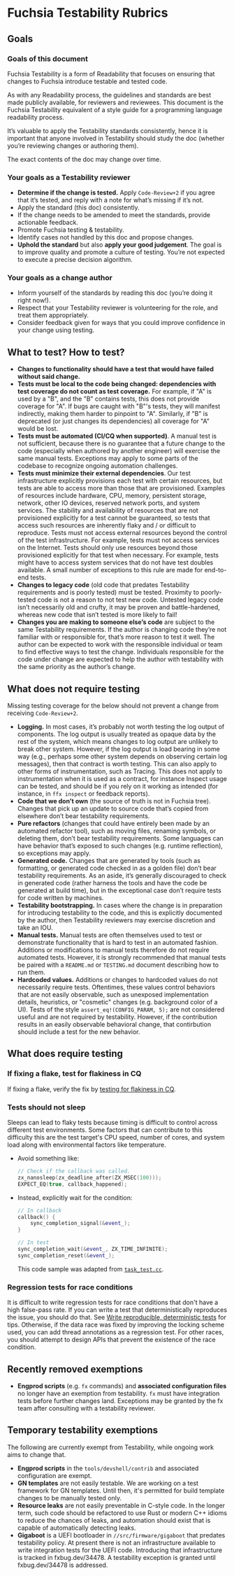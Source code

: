 # Fuchsia Testability Rubrics

## Goals

### Goals of this document

Fuchsia Testability is a form of Readability that focuses on ensuring that
changes to Fuchsia introduce testable and tested code.

As with any Readability process, the guidelines and standards are best made
publicly available, for reviewers and reviewees. This document is the Fuchsia
Testability equivalent of a style guide for a programming language readability
process.

It’s valuable to apply the Testability standards consistently, hence it is
important that anyone involved in Testability should study the doc (whether
you’re reviewing changes or authoring them).

The exact contents of the doc may change over time.

### Your goals as a Testability reviewer

*   **Determine if the change is tested.** Apply `Code-Review+2` if you
    agree that it’s tested, and reply with a note for what’s missing if it’s not.
*   Apply the standard (this doc) consistently.
*   If the change needs to be amended to meet the standards, provide actionable
    feedback.
*   Promote Fuchsia testing & testability.
*   Identify cases not handled by this doc and propose changes.
*   **Uphold the standard** but also **apply your good judgement**. The goal is
    to improve quality and promote a culture of testing. You’re not expected to
    execute a precise decision algorithm.

### Your goals as a change author

*   Inform yourself of the standards by reading this doc (you’re doing it right
    now!).
*   Respect that your Testability reviewer is volunteering for the role, and
    treat them appropriately.
*   Consider feedback given for ways that you could improve confidence in your
    change using testing.

## What to test? How to test?

*   **Changes to functionality should have a test that would have failed without
    said change.**
*   **Tests must be local to the code being changed: dependencies with test
    coverage do not count as test coverage.** For example, if "A" is used by a
    "B", and the "B" contains tests, this does not provide coverage for "A".
    If bugs are caught with "B"'s tests, they will manifest indirectly, making
    them harder to pinpoint to "A". Similarly, if "B" is deprecated (or just
    changes its dependencies) all coverage for "A" would be lost.
*   **Tests must be automated (CI/CQ when supported)**. A manual test is not
    sufficient, because there is no guarantee that a future change to the code
    (especially when authored by another engineer) will exercise the same manual
    tests. Exceptions may apply to some parts of the codebase to recognize
    ongoing automation challenges.
*   **Tests must minimize their external dependencies**. Our test infrastructure
    explicitly provisions each test with certain resources, but tests are able
    to access more than those that are provisioned. Examples of resources
    include hardware, CPU, memory, persistent storage, network, other IO
    devices, reserved network ports, and system services. The stability and
    availability of resources that are not provisioned explicitly for a test
    cannot be guaranteed, so tests that access such resources are inherently
    flaky and / or difficult to reproduce. Tests must not access external
    resources beyond the control of the test infrastructure. For example, tests
    must not access services on the Internet. Tests should only use resources
    beyond those provisioned explicitly for that test when necessary. For
    example, tests might have to access system services that do not have test
    doubles available. A small number of exceptions to this rule are made for
    end-to-end tests.
*   **Changes to legacy code** (old code that predates Testability requirements
    and is poorly tested) must be tested. Proximity to poorly-tested code is not
    a reason to not test new code. Untested legacy code isn’t necessarily old
    and crufty, it may be proven and battle-hardened, whereas new code that
    isn’t tested is more likely to fail!
*   **Changes you are making to someone else’s code** are subject to the same
    Testability requirements. If the author is changing code they’re not
    familiar with or responsible for, that’s more reason to test it well. The
    author can be expected to work with the responsible individual or team to
    find effective ways to test the change. Individuals responsible for the code
    under change are expected to help the author with testability with the same
    priority as the author’s change.

## What does not require testing

Missing testing coverage for the below should not prevent a change from
receiving `Code-Review+2`.

*   **Logging.** In most cases, it’s probably not worth testing the log output
    of components. The log output is usually treated as opaque data by the rest
    of the system, which means changes to log output are unlikely to break other
    system. However, if the log output is load bearing in some way (e.g.,
    perhaps some other system depends on observing certain log messages), then
    that contract is worth testing. This can also apply to other forms of
    instrumentation, such as Tracing. This does not apply to instrumentation
    when it is used as a contract, for instance Inspect usage can be tested, and
    should be if you rely on it working as intended (for instance, in `ffx
    inspect` or feedback reports).
*   **Code that we don’t own** (the source of truth is not in Fuchsia tree).
    Changes that pick up an update to source code that’s copied from elsewhere
    don’t bear testability requirements.
*   **Pure refactors** (changes that could have entirely been made by an
    automated refactor tool), such as moving files, renaming symbols, or
    deleting them, don’t bear testability requirements. Some languages can have
    behavior that’s exposed to such changes (e.g. runtime reflection), so
    exceptions may apply.
*   **Generated code.** Changes that are generated by tools (such as formatting,
    or generated code checked in as a golden file) don’t bear testability
    requirements. As an aside, it’s generally discouraged to check in generated
    code (rather harness the tools and have the code be generated at build
    time), but in the exceptional case don’t require tests for code written by
    machines.
*   **Testability bootstrapping.** In cases where the change is in preparation
    for introducing testability to the code, and this is explicitly documented
    by the author, then Testability reviewers may exercise discretion and take
    an IOU.
*   **Manual tests.** Manual tests are often themselves used to test or
    demonstrate functionality that is hard to test in an automated fashion.
    Additions or modifications to manual tests therefore do not require
    automated tests. However, it is strongly recommended that manual tests be
    paired with a `README.md` or `TESTING.md` document describing how to run them.
*   **Hardcoded values.** Additions or changes to hardcoded values do not
    necessarily require tests. Oftentimes, these values control behaviors that
    are not easily observable, such as unexposed implementation
    details, heuristics, or "cosmetic" changes (e.g. background color of a UI).
    Tests of the style `assert_eq!(CONFIG_PARAM, 5);` are not considered useful
    and are not required by testability. However, if the contribution results
    in an easily observable behavioral change, that contirbution should
    include a test for the new behavior.

## What does require testing

### If fixing a flake, test for flakiness in CQ

If fixing a flake, verify the fix by [testing for flakiness in CQ](development/testing/testing_for_flakiness_in_cq.md).

### Tests should not sleep

Sleeps can lead to flaky tests because timing is difficult to control across
different test environments.  Some factors that can contribute to this
difficulty this are the test target's CPU speed, number of cores, and system
load along with environmental factors like temperature.

*   Avoid something like:

    ```c++
    // Check if the callback was called.
    zx_nanosleep(zx_deadline_after(ZX_MSEC(100)));
    EXPECT_EQ(true, callback_happened);
    ```

*   Instead, explicitly wait for the condition:

    ```c++
    // In callback
    callback() {
        sync_completion_signal(&event_);
    }

    // In test
    sync_completion_wait(&event_, ZX_TIME_INFINITE);
    sync_completion_reset(&event_);
    ```

    This code sample was adapted from [`task_test.cc`](https://fuchsia-review.googlesource.com/c/fuchsia/+/326106/7/src/camera/drivers/hw_accel/ge2d/test/task_test.cc#48).

### Regression tests for race conditions

It is difficult to write regression tests for race conditions that don't have a high
false-pass rate. If you can write a test that deterministically reproduces the issue,
you should do that. See [Write reproducible, deterministic tests][determinism]
for tips. Otherwise, if the data race was fixed by improving the locking
scheme used, you can add thread annotations as a regression test. For other races,
you should attempt to design APIs that prevent the existence of the race condition.

## Recently removed exemptions

*   **Engprod scripts** (e.g. `fx` commands) and **associated configuration files**
    no longer have an exemption from testability. `fx` must have integration
    tests before further changes land. Exceptions may be granted by the fx team
    after consulting with a testability reviewer.

## Temporary testability exemptions

The following are currently exempt from Testability, while ongoing work aims to
change that.

*   **Engprod scripts** in the `tools/devshell/contrib` and associated
    configuration are exempt.
*   **GN templates** are not easily testable. We are working on a test framework
    for GN templates. Until then, it's permitted for build template changes to
    be manually tested only.
*   **Resource leaks** are not easily preventable in C-style code. In the longer
    term, such code should be refactored to use Rust or modern C++ idioms to
    reduce the chances of leaks, and automation should exist that is capable of
    automatically detecting leaks.
*   **Gigaboot** is a UEFI bootloader in `//src/firmware/gigaboot` that predates
    testability policy. At present there is not an infrastructure available
    to write integration tests for the UEFI code. Introducing that
    infrastructure is tracked in fxbug.dev/34478. A testability exception is granted
    until fxbug.dev/34478 is addressed.

[determinism]: contribute/testing/best-practices.md#write_reproducible_deterministic_tests
